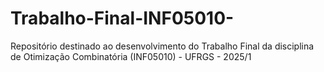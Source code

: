 # Trabalho-Final-INF05010-
Repositório destinado ao desenvolvimento do Trabalho Final da disciplina de Otimização Combinatória (INF05010) - UFRGS - 2025/1
